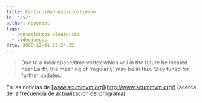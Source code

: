 ```yaml
---
title: Continuidad espacio-tiempo
id: '257'
author: neverbot
tags:
  - pensamientos aleatorios
  - videojuegos
date: 2006-12-01 12:24:35
---
```


> Due to a local space/time vortex which will in the future be located near Earth, the meaning of 'regularly' may be in flux. Stay tuned for further updates.

En las noticias de [www.scummvm.org](http://www.scummvm.org/) (acerca de la frecuencia de actualización del programa)